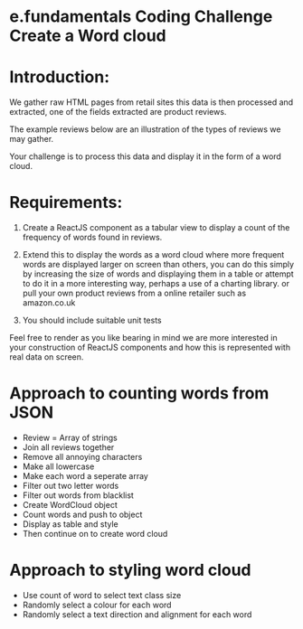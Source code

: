 # e.fundamentals Coding Challenge Create a Word cloud

# Introduction:

We gather raw HTML pages from retail sites this data is then processed and extracted, one of the fields extracted are product reviews.

The example reviews below are an illustration of the types of reviews we may gather.

Your challenge is to process this data and display it in the form of a word cloud.

# Requirements:

1. Create a ReactJS component as a tabular view to display a count of the frequency of words found in reviews.

2. Extend this to display the words as a word cloud where more frequent words are displayed larger on screen than others, you can do this simply by increasing the size of words and displaying them in a table or attempt to do it in a more interesting way, perhaps a use of a charting library.  or pull your own product reviews from a online retailer such as amazon.co.uk

3. You should include suitable unit tests

Feel free to render as you like bearing in mind we are more interested in your construction of ReactJS components and how this is represented with real data on screen.

# Approach to counting words from JSON

- Review = Array of strings
- Join all reviews together
- Remove all annoying characters
- Make all lowercase
- Make each word a seperate array
- Filter out two letter words
- Filter out words from blacklist
- Create WordCloud object
- Count words and push to object
- Display as table and style
- Then continue on to create word cloud

# Approach to styling word cloud

- Use count of word to select text class size
- Randomly select a colour for each word
- Randomly select a text direction and alignment for each word
